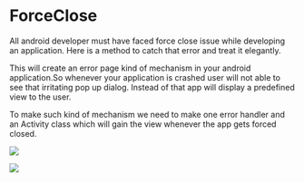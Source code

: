# ForceClose

All android developer must have faced force close issue while developing an application.
Here is a method to catch that error and treat it elegantly.

This will create an error page kind of mechanism in your android application.So whenever your application is crashed user will not able to see that irritating pop up dialog. Instead of that app will display a predefined view to the user.

To make such kind of mechanism we need to make one error handler and an Activity class which will gain the view whenever the app gets forced closed.

![](https://trivedihardik.files.wordpress.com/2011/08/device-2013-08-09-113535.png?w=168&h=300)

![](https://trivedihardik.files.wordpress.com/2011/08/device-2013-08-09-113544.png?w=168&h=300)


